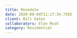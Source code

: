 ```yaml
---
title: Rosedale
date: 2020-09-04T11:17:34.739Z
client: Bill Gates
collaborators: Elon Musk
category: Residential
---
```


